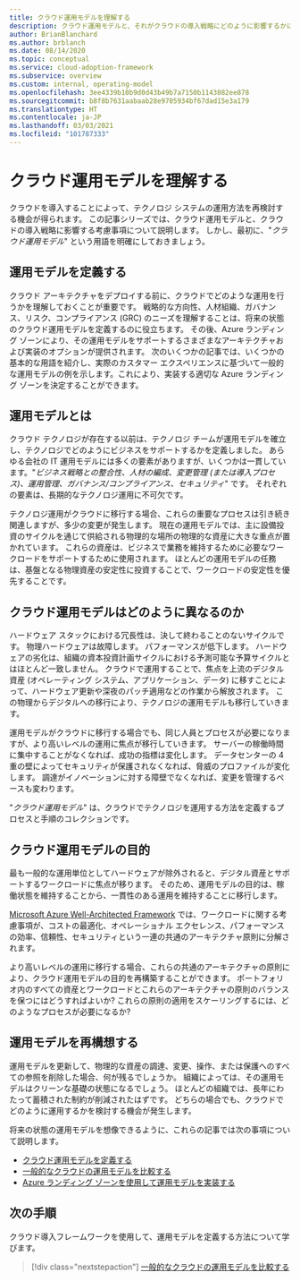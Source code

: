 ```yaml
---
title: クラウド運用モデルを理解する
description: クラウド運用モデルと、それがクラウドの導入戦略にどのように影響するかについて説明します。
author: BrianBlanchard
ms.author: brblanch
ms.date: 08/14/2020
ms.topic: conceptual
ms.service: cloud-adoption-framework
ms.subservice: overview
ms.custom: internal, operating-model
ms.openlocfilehash: 3ee4339b10b9d0d43b49b7a7150b1143082ee878
ms.sourcegitcommit: b8f8b7631aabaab28e9705934bf67dad15e3a179
ms.translationtype: HT
ms.contentlocale: ja-JP
ms.lasthandoff: 03/03/2021
ms.locfileid: "101787333"
---
```

<!-- docutune:casing GRC -->
<!-- cspell:ignore reimagine -->

# <a name="understand-cloud-operating-models"></a>クラウド運用モデルを理解する

クラウドを導入することによって、テクノロジ システムの運用方法を再検討する機会が得られます。 この記事シリーズでは、クラウド運用モデルと、クラウドの導入戦略に影響する考慮事項について説明します。 しかし、最初に、"*クラウド運用モデル*" という用語を明確にしておきましょう。

## <a name="define-your-operating-model"></a>運用モデルを定義する

クラウド アーキテクチャをデプロイする前に、クラウドでどのような運用を行うかを理解しておくことが重要です。 戦略的な方向性、人材組織、ガバナンス、リスク、コンプライアンス (GRC) のニーズを理解することは、将来の状態のクラウド運用モデルを定義するのに役立ちます。 その後、Azure ランディング ゾーンにより、その運用モデルをサポートするさまざまなアーキテクチャおよび実装のオプションが提供されます。 次のいくつかの記事では、いくつかの基本的な用語を紹介し、実際のカスタマー エクスペリエンスに基づいて一般的な運用モデルの例を示します。これにより、実装する適切な Azure ランディング ゾーンを決定することができます。

## <a name="what-is-an-operating-model"></a>運用モデルとは

クラウド テクノロジが存在する以前は、テクノロジ チームが運用モデルを確立し、テクノロジでどのようにビジネスをサポートするかを定義しました。 あらゆる会社の IT 運用モデルには多くの要素がありますが、いくつかは一貫しています。"*ビジネス戦略との整合性、人材の編成、変更管理 (または導入プロセス)、運用管理、ガバナンス/コンプライアンス、セキュリティ*" です。 それぞれの要素は、長期的なテクノロジ運用に不可欠です。

テクノロジ運用がクラウドに移行する場合、これらの重要なプロセスは引き続き関連しますが、多少の変更が発生します。 現在の運用モデルでは、主に設備投資のサイクルを通じて供給される物理的な場所の物理的な資産に大きな重点が置かれています。 これらの資産は、ビジネスで業務を維持するために必要なワークロードをサポートするために使用されます。 ほとんどの運用モデルの任務は、基盤となる物理資産の安定性に投資することで、ワークロードの安定性を優先することです。

## <a name="how-is-a-cloud-operating-model-different"></a>クラウド運用モデルはどのように異なるのか

ハードウェア スタックにおける冗長性は、決して終わることのないサイクルです。 物理ハードウェアは故障します。 パフォーマンスが低下します。 ハードウェアの劣化は、組織の資本投資計画サイクルにおける予測可能な予算サイクルとはほとんど一致しません。 クラウドで運用することで、焦点を上流のデジタル資産 (オペレーティング システム、アプリケーション、データ) に移すことによって、ハードウェア更新や深夜のパッチ適用などの作業から解放されます。 この物理からデジタルへの移行により、テクノロジの運用モデルも移行していきます。

運用モデルがクラウドに移行する場合でも、同じ人員とプロセスが必要になりますが、より高いレベルの運用に焦点が移行していきます。 サーバーの稼働時間に集中することがなくなれば、成功の指標は変化します。 データセンターの 4 重の壁によってセキュリティが保護されなくなれば、脅威のプロファイルが変化します。 調達がイノベーションに対する障壁でなくなれば、変更を管理するペースも変わります。

"*クラウド運用モデル*" は、クラウドでテクノロジを運用する方法を定義するプロセスと手順のコレクションです。

## <a name="purpose-of-a-cloud-operating-model"></a>クラウド運用モデルの目的

最も一般的な運用単位としてハードウェアが除外されると、デジタル資産とサポートするワークロードに焦点が移ります。 そのため、運用モデルの目的は、稼働状態を維持することから、一貫性のある運用を維持することに移行します。

[Microsoft Azure Well-Architected Framework](/azure/architecture/framework/) では、ワークロードに関する考慮事項が、コストの最適化、オペレーショナル エクセレンス、パフォーマンスの効率、信頼性、セキュリティという一連の共通のアーキテクチャ原則に分解されます。

より高いレベルの運用に移行する場合、これらの共通のアーキテクチャの原則により、クラウド運用モデルの目的を再構築することができます。 ポートフォリオ内のすべての資産とワークロードとこれらのアーキテクチャの原則のバランスを保つにはどうすればよいか? これらの原則の適用をスケーリングするには、どのようなプロセスが必要になるか?

## <a name="reimagine-your-operating-model"></a>運用モデルを再構想する

運用モデルを更新して、物理的な資産の調達、変更、操作、または保護へのすべての参照を削除した場合、何が残るでしょうか。 組織によっては、その運用モデルはクリーンな基礎の状態になるでしょう。 ほとんどの組織では、長年にわたって蓄積された制約が削減されたはずです。 どちらの場合でも、クラウドでどのように運用するかを検討する機会が発生します。

将来の状態の運用モデルを想像できるように、これらの記事では次の事項について説明します。

- [クラウド運用モデルを定義する](./define.md)
- [一般的なクラウドの運用モデルを比較する](./compare.md)
- [Azure ランディング ゾーンを使用して運用モデルを実装する](../ready/landing-zone/implementation-options.md)

## <a name="next-steps"></a>次の手順

クラウド導入フレームワークを使用して、運用モデルを定義する方法について学びます。

> [!div class="nextstepaction"]
> [一般的なクラウドの運用モデルを比較する](./compare.md)
